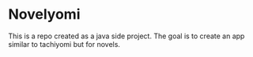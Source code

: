 # Novelyomi
This is a repo created as a java side project. The goal is to create an app similar to tachiyomi but for novels.
